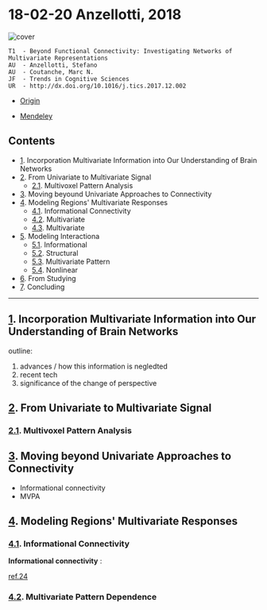 <!--
@Author: shumez
@Date:   2017-03-19 14:45:00
@Project: Chaier
@Filename: 180220_anzellotti_2018#cahier.md
@Last modified by:   shumez
@Last modified time: 2018-03-29 18:41:55
-->


18-02-20 Anzellotti, 2018
=========================

![cover]

```
T1  - Beyond Functional Connectivity: Investigating Networks of Multivariate Representations
AU  - Anzellotti, Stefano
AU  - Coutanche, Marc N.
JF  - Trends in Cognitive Sciences
UR  - http://dx.doi.org/10.1016/j.tics.2017.12.002
```



- [Origin]

- [Mendeley]


Contents
--------

- [1]. Incorporation Multivariate Information into Our Understanding of Brain Networks
- [2]. From Univariate to Multivariate Signal
    - [2.1]. Multivoxel Pattern Analysis
- [3]. Moving beyound Univariate Approaches to Connectivity
- [4]. Modeling Regions' Multivariate Responses
    - [4.1]. Informational Connectivity
    - [4.2]. Multivariate
    - [4.3]. Multivariate
- [5]. Modeling Interactiona
    - [5.1]. Informational
    - [5.2]. Structural
    - [5.3]. Multivariate Pattern
    - [5.4]. Nonlinear
- [6]. From Studying
- [7]. Concluding


---


[1]. Incorporation Multivariate Information into Our Understanding of Brain Networks
-----------------------------------------------------------------------------------

outline:

1. advances / how this information is negledted
2. recent tech
3. significance of the change of perspective


[2]. From Univariate to Multivariate Signal
-------------------------------------------

### [2.1]. Multivoxel Pattern Analysis


[3]. Moving beyond Univariate Approaches to Connectivity
---------------------------------------------------------

- Informational connectivity
- MVPA





[4]. Modeling Regions' Multivariate Responses
---------------------------------------------

### [4.1]. Informational Connectivity

**Informational connectivity**
:

[ref.24]

### [4.2]. Multivariate Pattern Dependence




[cover]: http://www.cell.com/cms/attachment/2119081328/2088929830/cover.tif.jpg

[Origin]: http://www.cell.com/trends/cognitive-sciences/fulltext/S1364-6613(17)30262-0
[Mendeley]: https://www.mendeley.com/viewer/?fileId=2308889e-74ec-535f-510a-e84f7db771ab&documentId=3da3e288-289f-30ee-80dd-975003e6aee6 "..."

[1]: .

[2]: .
[2.1]: .

[3]: .

[4]: .
[4.1]: .
[ref.24]: https://www.frontiersin.org/articles/10.3389/fnhum.2013.00015/full "Marc N. Coutanche, 2013"

[4.2]: .
[4.3]: .

[5]: .
[5.1]: .
[5.2]: .
[5.3]: .
[5.4]: .

[6]: .

[7]: .
